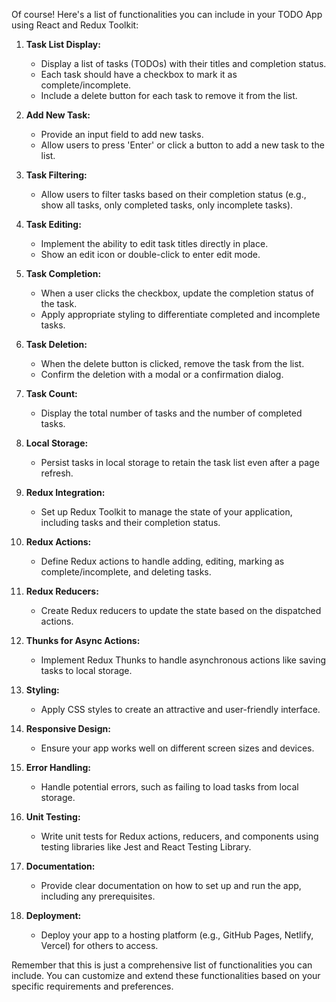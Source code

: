 Of course! Here's a list of functionalities you can include in your TODO App using React and Redux Toolkit:

1. **Task List Display:**
   - Display a list of tasks (TODOs) with their titles and completion status.
   - Each task should have a checkbox to mark it as complete/incomplete.
   - Include a delete button for each task to remove it from the list.

2. **Add New Task:**
   - Provide an input field to add new tasks.
   - Allow users to press 'Enter' or click a button to add a new task to the list.

3. **Task Filtering:**
   - Allow users to filter tasks based on their completion status (e.g., show all tasks, only completed tasks, only incomplete tasks).

4. **Task Editing:**
   - Implement the ability to edit task titles directly in place.
   - Show an edit icon or double-click to enter edit mode.

5. **Task Completion:**
   - When a user clicks the checkbox, update the completion status of the task.
   - Apply appropriate styling to differentiate completed and incomplete tasks.

6. **Task Deletion:**
   - When the delete button is clicked, remove the task from the list.
   - Confirm the deletion with a modal or a confirmation dialog.

7. **Task Count:**
   - Display the total number of tasks and the number of completed tasks.

8. **Local Storage:**
   - Persist tasks in local storage to retain the task list even after a page refresh.

9. **Redux Integration:**
   - Set up Redux Toolkit to manage the state of your application, including tasks and their completion status.

10. **Redux Actions:**
    - Define Redux actions to handle adding, editing, marking as complete/incomplete, and deleting tasks.

11. **Redux Reducers:**
    - Create Redux reducers to update the state based on the dispatched actions.

12. **Thunks for Async Actions:**
    - Implement Redux Thunks to handle asynchronous actions like saving tasks to local storage.

13. **Styling:**
    - Apply CSS styles to create an attractive and user-friendly interface.

14. **Responsive Design:**
    - Ensure your app works well on different screen sizes and devices.

15. **Error Handling:**
    - Handle potential errors, such as failing to load tasks from local storage.

16. **Unit Testing:**
    - Write unit tests for Redux actions, reducers, and components using testing libraries like Jest and React Testing Library.

17. **Documentation:**
    - Provide clear documentation on how to set up and run the app, including any prerequisites.

18. **Deployment:**
    - Deploy your app to a hosting platform (e.g., GitHub Pages, Netlify, Vercel) for others to access.

Remember that this is just a comprehensive list of functionalities you can include. You can customize and extend these functionalities based on your specific requirements and preferences.
